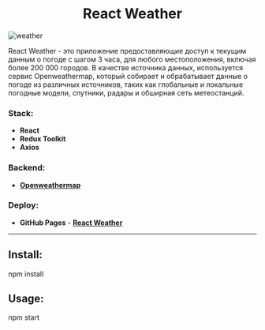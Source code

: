 <h1 align="center">React Weather</h1>

![weather](https://github.com/AzamatTash/React-Weather/assets/91409425/9f4dc36d-4a73-45fe-b9b8-7005d2143220)

React Weather - это приложение предоставляющие доступ к текущим данным о погоде с шагом 3 часа, для любого местоположения, включая более 200 000 городов.
В качестве источника данных, используется сервис Openweathermap, который собирает и обрабатывает данные о погоде из различных источников, таких как глобальные и локальные погодные модели, спутники, радары и обширная сеть метеостанций.

<h3 align="left">Stack:</h3>

<ul>
  <li>
    <b>React</b>
  </li>
  <li>
    <b>Redux Toolkit</b>
  </li>
  <li>
    <b>Axios</b>
  </li>
</ul>

<h3 align="left">Backend:</h3>

<ul>
  <li>
    <a href="https://openweathermap.org/"><b>Openweathermap</b></a>
  </li>
</ul>

<h3 align="left">Deploy:</h3>

<ul>
  <li>
    <b>GitHub Pages</b> -  <a href="https://azamattash.github.io/React-Weather"><b>React Weather</b></a>
  </li>
</ul>

<hr>

<h2>Install:</h2>
<p>npm install</p>

<h2>Usage:</h2>
<p>npm start</p>
